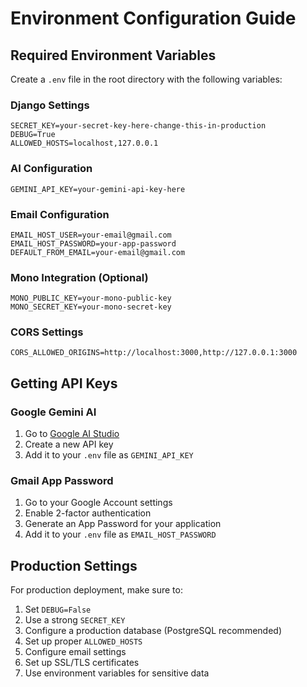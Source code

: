 # Environment Configuration Guide

## Required Environment Variables

Create a `.env` file in the root directory with the following variables:

### Django Settings

```
SECRET_KEY=your-secret-key-here-change-this-in-production
DEBUG=True
ALLOWED_HOSTS=localhost,127.0.0.1
```

### AI Configuration

```
GEMINI_API_KEY=your-gemini-api-key-here
```

### Email Configuration

```
EMAIL_HOST_USER=your-email@gmail.com
EMAIL_HOST_PASSWORD=your-app-password
DEFAULT_FROM_EMAIL=your-email@gmail.com
```

### Mono Integration (Optional)

```
MONO_PUBLIC_KEY=your-mono-public-key
MONO_SECRET_KEY=your-mono-secret-key
```

### CORS Settings

```
CORS_ALLOWED_ORIGINS=http://localhost:3000,http://127.0.0.1:3000
```

## Getting API Keys

### Google Gemini AI

1. Go to [Google AI Studio](https://makersuite.google.com/app/apikey)
2. Create a new API key
3. Add it to your `.env` file as `GEMINI_API_KEY`

### Gmail App Password

1. Go to your Google Account settings
2. Enable 2-factor authentication
3. Generate an App Password for your application
4. Add it to your `.env` file as `EMAIL_HOST_PASSWORD`

## Production Settings

For production deployment, make sure to:

1. Set `DEBUG=False`
2. Use a strong `SECRET_KEY`
3. Configure a production database (PostgreSQL recommended)
4. Set up proper `ALLOWED_HOSTS`
5. Configure email settings
6. Set up SSL/TLS certificates
7. Use environment variables for sensitive data
